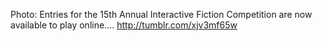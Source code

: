 Photo: Entries for the 15th Annual Interactive Fiction Competition are now available to play online.... http://tumblr.com/xjv3mf65w